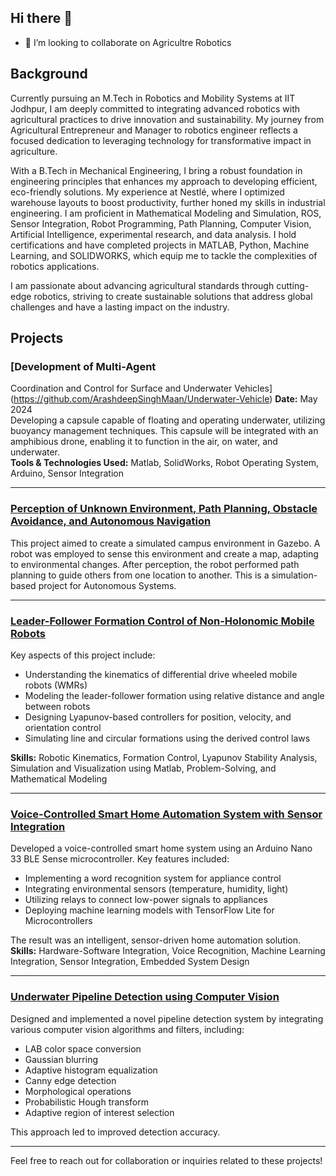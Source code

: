 ## Hi there 👋

<!--
**ArashdeepSinghMaan/ArashdeepSinghMaan** is a ✨ _special_ ✨ repository because its `README.md` (this file) appears on your GitHub profile.

Here are some ideas to get you started:

- 🔭 I’m currently working on ...
- 🌱 I’m currently learning ...

- 🤔 I’m looking for help with ...
- 💬 Ask me about ...
- 📫 How to reach me: ...
- 😄 Pronouns: ...
- ⚡ Fun fact: ...
-  Skills
-->
- 👯 I’m looking to collaborate on Agricultre Robotics

## Background
Currently pursuing an M.Tech in Robotics and Mobility Systems at IIT Jodhpur, I am deeply committed to integrating advanced robotics with agricultural practices to drive innovation and sustainability. My journey from Agricultural Entrepreneur and Manager to robotics engineer reflects a focused dedication to leveraging technology for transformative impact in agriculture.

With a B.Tech in Mechanical Engineering, I bring a robust foundation in engineering principles that enhances my approach to developing efficient, eco-friendly solutions. My experience at Nestlé, where I optimized warehouse layouts to boost productivity, further honed my skills in industrial engineering. I am proficient in Mathematical Modeling and Simulation, ROS, Sensor Integration, Robot Programming, Path Planning, Computer Vision, Artificial Intelligence, experimental research, and data analysis. I hold certifications and have completed projects in MATLAB, Python, Machine Learning, and SOLIDWORKS, which equip me to tackle the complexities of robotics applications.

I am passionate about advancing agricultural standards through cutting-edge robotics, striving to create sustainable solutions that address global challenges and have a lasting impact on the industry.

## Projects

### [Development of Multi-Agent
Coordination and Control for
Surface and Underwater Vehicles](https://github.com/ArashdeepSinghMaan/Underwater-Vehicle)
**Date:** May 2024  
Developing a capsule capable of floating and operating underwater, utilizing buoyancy management techniques. This capsule will be integrated with an amphibious drone, enabling it to function in the air, on water, and underwater.  
**Tools & Technologies Used:** Matlab, SolidWorks, Robot Operating System, Arduino, Sensor Integration  

---

### [Perception of Unknown Environment, Path Planning, Obstacle Avoidance, and Autonomous Navigation](https://github.com/ArashdeepSinghMaan/Robot-Operating-System/tree/PERCEPTION-OF-UNKNOWN-ENVIRONMENT-%2CPATH-PLANNING%2COBSTACLE-AVOIDANCE-AND-AUTONOMOUS-NAVIGATION)
This project aimed to create a simulated campus environment in Gazebo. A robot was employed to sense this environment and create a map, adapting to environmental changes. After perception, the robot performed path planning to guide others from one location to another. This is a simulation-based project for Autonomous Systems.

---

### [Leader-Follower Formation Control of Non-Holonomic Mobile Robots](https://github.com/ArashdeepSinghMaan/Leader-Follower-Formation-Control)
Key aspects of this project include:

- Understanding the kinematics of differential drive wheeled mobile robots (WMRs)
- Modeling the leader-follower formation using relative distance and angle between robots
- Designing Lyapunov-based controllers for position, velocity, and orientation control
- Simulating line and circular formations using the derived control laws  

**Skills:** Robotic Kinematics, Formation Control, Lyapunov Stability Analysis, Simulation and Visualization using Matlab, Problem-Solving, and Mathematical Modeling  

---

### [Voice-Controlled Smart Home Automation System with Sensor Integration](https://github.com/ArashdeepSinghMaan/Embedded-System-Design/tree/Voice-Controlled-Smart-Home-Automation-System-with-Sensor-Integration)
Developed a voice-controlled smart home system using an Arduino Nano 33 BLE Sense microcontroller. Key features included:

- Implementing a word recognition system for appliance control
- Integrating environmental sensors (temperature, humidity, light)
- Utilizing relays to connect low-power signals to appliances
- Deploying machine learning models with TensorFlow Lite for Microcontrollers  

The result was an intelligent, sensor-driven home automation solution.  
**Skills:** Hardware-Software Integration, Voice Recognition, Machine Learning Integration, Sensor Integration, Embedded System Design  

---

### [Underwater Pipeline Detection using Computer Vision](https://github.com/ArashdeepSinghMaan/-Underwater-Pipeline-Detection-using-computer-vision/tree/main)
Designed and implemented a novel pipeline detection system by integrating various computer vision algorithms and filters, including:

- LAB color space conversion
- Gaussian blurring
- Adaptive histogram equalization
- Canny edge detection
- Morphological operations
- Probabilistic Hough transform
- Adaptive region of interest selection  

This approach led to improved detection accuracy.  

---

Feel free to reach out for collaboration or inquiries related to these projects!


